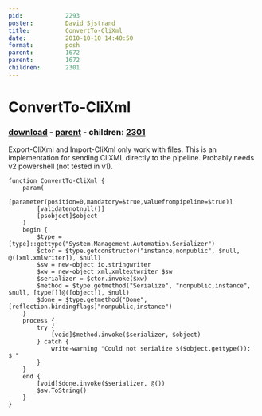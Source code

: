 ```yaml
---
pid:            2293
poster:         David Sjstrand
title:          ConvertTo-CliXml
date:           2010-10-10 14:40:50
format:         posh
parent:         1672
parent:         1672
children:       2301
---
```


# ConvertTo-CliXml

### [download](2293.ps1) - [parent](1672.md) - children: [2301](2301.md)

Export-CliXml and Import-CliXml only work with files. This is an implementation for sending CliXML directly to the pipeline. Probably needs v2 powershell (not tested in v1).

```posh
function ConvertTo-CliXml {
    param(
        [parameter(position=0,mandatory=$true,valuefrompipeline=$true)]
        [validatenotnull()]
        [psobject]$object
    )
    begin {
        $type = [type]::gettype("System.Management.Automation.Serializer")
        $ctor = $type.getconstructor("instance,nonpublic", $null, @([xml.xmlwriter]), $null)
        $sw = new-object io.stringwriter
        $xw = new-object xml.xmltextwriter $sw
        $serializer = $ctor.invoke($xw)
        $method = $type.getmethod("Serialize", "nonpublic,instance", $null, [type[]]@([object]), $null)
        $done = $type.getmethod("Done", [reflection.bindingflags]"nonpublic,instance")
    }
    process {
        try {
            [void]$method.invoke($serializer, $object)
        } catch {
            write-warning "Could not serialize $($object.gettype()): $_"
        }
    }
    end {    
        [void]$done.invoke($serializer, @())
        $sw.ToString()
    }
}
```
